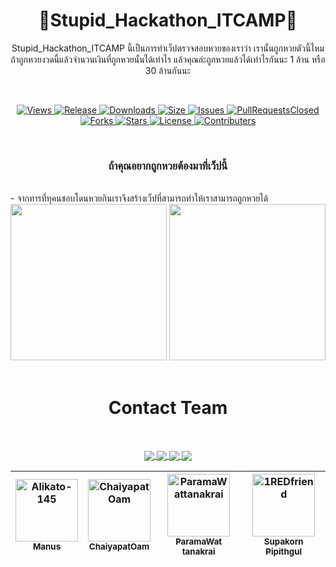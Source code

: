 <h1 align="center">🐶Stupid_Hackathon_ITCAMP🐶</h1>
<p align="center">
  Stupid_Hackathon_ITCAMP นี้เป็นการทำเว็ปตรวจสอบหวยของเราว่า เรานั้นถูกหวยตัวนี้ไหม ถ้าถูกหวยงวดนี้แล้วจำนวนเงินที่ถูกหวยนั้นได้เท่าไร 
แล้วคุณล่ะถูกหวยแล้วได้เท่าไรกันนะ 1 ล้าน หรือ 30 ล้านกันนะ
</p>

<br>
<p align="center">
  <a href="https://github.com/1REDfriend/Stupid_Hackathon_ITCAMP/watchers">
    <img src="https://img.shields.io/github/watchers/1REDfriend/Stupid_Hackathon_ITCAMP?color=%23eab676&style=for-the-badge" alt="Views">
  </a>
  <a href="https://github.com/1REDfriend/Stupid_Hackathon_ITCAMP/releases">
    <img src="https://img.shields.io/github/release/1REDfriend/Stupid_Hackathon_ITCAMP.svg?style=for-the-badge&logo=appveyor" alt="Release">
  </a>
  <a href="https://github.com/1REDfriend/Stupid_Hackathon_ITCAMP/releases">
    <img src="https://img.shields.io/github/downloads/1REDfriend/Stupid_Hackathon_ITCAMP/total.svg?style=for-the-badge&logo=appveyor" alt="Downloads">
  </a>
  <a href="https://github.com/1REDfriend/Stupid_Hackathon_ITCAMP">
    <img src="https://img.shields.io/github/repo-size/1REDfriend/Stupid_Hackathon_ITCAMP.svg?style=for-the-badge&logo=appveyor" alt="Size">
  </a>
  <a href="https://github.com/1REDfriend/Stupid_Hackathon_ITCAMP/issues">
    <img src="https://img.shields.io/github/issues/1REDfriend/Stupid_Hackathon_ITCAMP.svg?color=orange&style=for-the-badge&logo=appveyor" alt="Issues">
  </a>
  <a href="https://github.com/1REDfriend/Stupid_Hackathon_ITCAMP/pulls">
    <img src="https://img.shields.io/github/issues-pr-closed/1REDfriend/Stupid_Hackathon_ITCAMP.svg?style=for-the-badge&logo=appveyor" alt="PullRequestsClosed">
  <a href="https://github.com/1REDfriend/Stupid_Hackathon_ITCAMP/forks">
    <img src="https://img.shields.io/github/forks/1REDfriend/Stupid_Hackathon_ITCAMP?style=for-the-badge" alt="Forks">
  </a>
  <a href="https://github.com/1REDfriend/Stupid_Hackathon_ITCAMP/stargazers">
    <img src="https://img.shields.io/github/stars/1REDfriend/Stupid_Hackathon_ITCAMP?color=white&style=for-the-badge" alt="Stars">
  </a>
  <a href="https://github.com/1REDfriend/Stupid_Hackathon_ITCAMP/blob/main/LICENSE">
    <img src="https://img.shields.io/github/license/1REDfriend/Stupid_Hackathon_ITCAMP?style=for-the-badge" alt="License">
  </a>
   <a href="https://github.com/1REDfriend/Stupid_Hackathon_ITCAMP/graphs/contributors">
    <img src="https://img.shields.io/github/contributors/1REDfriend/Stupid_Hackathon_ITCAMP?color=black&style=for-the-badge" alt="Contributers">
  </a>
</p>
<br>
<h3 align="center" >ถ้าคุณอยากถูกหวยต้องมาที่เว็ปนี้</h3>
<br>
  - จากทารที่ทุคนชอบโดนหวยกินเราจึงสร้างเว็ปที่สามารถทำให้เราสามารถถูกหวยได้
    <img src=""/>
<br>
<div align="center" display="flex">
  <img src="https://media.tenor.com/_hgpTd9TVPAAAAAC/%E0%B8%96%E0%B8%B9%E0%B8%81%E0%B8%AB%E0%B8%A7%E0%B8%A2-3%E0%B8%95%E0%B8%B1%E0%B8%A7%E0%B8%9A%E0%B8%99.gif" height="250px">
  <img src="https://thumbs.gfycat.com/AbandonedLiquidChamois-size_restricted.gif" height="250px">
</div>

<br>

<h1 align="center">Contact Team</h1>
<br>

<p  align="center">
  <a href="https://github.com/Alikato-145">
    <img src="https://img.shields.io/badge/manus-%230352fc.svg?&style=for-the-badge&logo=github&logoColor=white"  align="center">
</a>

<a href="https://github.com/ChaiyapatOam">
  <img src="https://img.shields.io/badge/Oam-%230352fc.svg?&style=for-the-badge&logo=github&logoColor=white"  align="center">
</a>

<a href="https://github.com/ParamaWattanakrai">
  <img src="https://img.shields.io/badge/ParamaWattanakrai-%230352fc.svg?&style=for-the-badge&logo=github&logoColor=white"  align="center">
</a>

<a href="https://github.com/1REDfriend">
  <img src="https://img.shields.io/badge/|REDfriend-%230352fc.svg?&style=for-the-badge&logo=github&logoColor=white"  align="center">
</a>
</p>



<div align="center">

| <a href="http://github.com/Alikato-145"><img src="https://avatars.githubusercontent.com/u/127376376?v=4" width="100px;" alt="Alikato-145"/><br><sub><b>Manus</b></sub></a> | <a href="http://github.com/ChaiyapatOam"><img src="https://avatars.githubusercontent.com/u/83873103?v=4" width="100px;" alt="ChaiyapatOam"/><br><sub><b>ChaiyapatOam</b></sub></a> | <a href="http://github.com/ParamaWattanakrai"><img src="https://avatars.githubusercontent.com/u/121653239?v=4" width="100px;" alt="ParamaWattanakrai"/><br><sub><b>ParamaWat tanakrai</b></sub></a> | <a href="http://github.com/1REDfriend"><img src="https://avatars.githubusercontent.com/u/83909061?v=4" width="100px;" alt="1REDfriend"/><br><sub><b>Supakorn Pipithgul</b></sub></a> |
| --- | --- | --- | --- |

</div>





